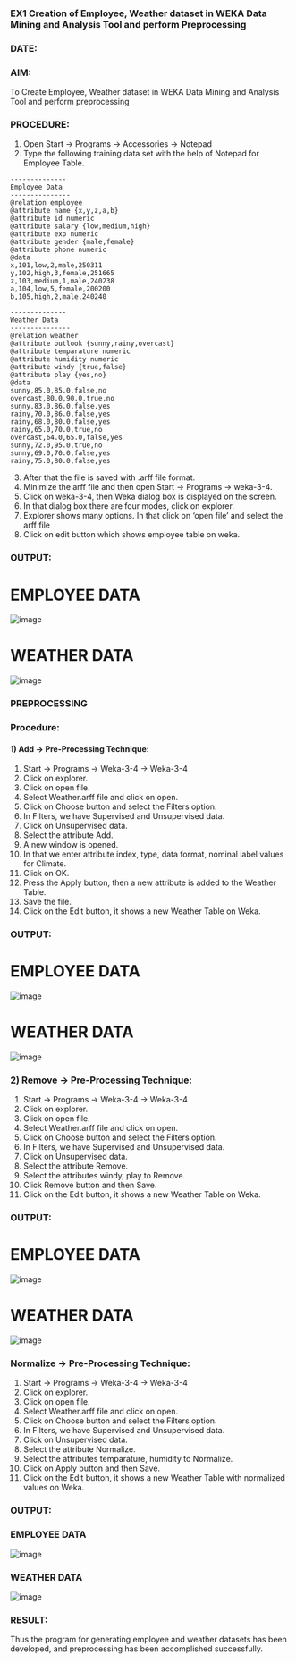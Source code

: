 ### EX1 Creation of Employee, Weather dataset in WEKA Data Mining and Analysis Tool and perform Preprocessing
### DATE: 
### AIM: 
  To Create Employee, Weather dataset in WEKA Data Mining and Analysis Tool and perform preprocessing
### PROCEDURE: 
1) Open Start -> Programs -> Accessories -> Notepad
2) Type the following training data set with the help of Notepad for Employee Table.

```
--------------
Employee Data
---------------
@relation employee
@attribute name {x,y,z,a,b}
@attribute id numeric
@attribute salary {low,medium,high}
@attribute exp numeric
@attribute gender {male,female}
@attribute phone numeric
@data
x,101,low,2,male,250311
y,102,high,3,female,251665
z,103,medium,1,male,240238
a,104,low,5,female,200200
b,105,high,2,male,240240

--------------
Weather Data
---------------
@relation weather
@attribute outlook {sunny,rainy,overcast}
@attribute temparature numeric
@attribute humidity numeric
@attribute windy {true,false}
@attribute play {yes,no}
@data
sunny,85.0,85.0,false,no
overcast,80.0,90.0,true,no
sunny,83.0,86.0,false,yes
rainy,70.0,86.0,false,yes
rainy,68.0,80.0,false,yes
rainy,65.0,70.0,true,no
overcast,64.0,65.0,false,yes
sunny,72.0,95.0,true,no
sunny,69.0,70.0,false,yes
rainy,75.0,80.0,false,yes
```
3) After that the file is saved with .arff file format.
4) Minimize the arff file and then open Start -> Programs -> weka-3-4.
5) Click on weka-3-4, then Weka dialog box is displayed on the screen.
6) In that dialog box there are four modes, click on explorer.
7) Explorer shows many options. In that click on ‘open file’ and select the arff file
8) Click on edit button which shows employee table on weka.

### OUTPUT:
# EMPLOYEE DATA
![image](https://github.com/amurthavaahininagarajan/WDM_EXP1/assets/118679102/0a8d8cc6-716d-4c10-a7be-7aba1b352113)
# WEATHER DATA
![image](https://github.com/amurthavaahininagarajan/WDM_EXP1/assets/118679102/74727776-bd92-4efa-b598-d878fdb307cd)




### PREPROCESSING
### Procedure:
#### 1) Add -> Pre-Processing Technique:
1) Start -> Programs -> Weka-3-4 -> Weka-3-4
2) Click on explorer.
3) Click on open file.
4) Select Weather.arff file and click on open.
5) Click on Choose button and select the Filters option.
6) In Filters, we have Supervised and Unsupervised data.
7) Click on Unsupervised data.
8) Select the attribute Add.
9) A new window is opened.
10) In that we enter attribute index, type, data format, nominal label values for Climate.
11) Click on OK.
12) Press the Apply button, then a new attribute is added to the Weather Table.
13) Save the file.
14) Click on the Edit button, it shows a new Weather Table on Weka.

### OUTPUT:
# EMPLOYEE DATA
![image](https://github.com/amurthavaahininagarajan/WDM_EXP1/assets/118679102/adef4b35-3120-4a5d-90a3-fffd50bac062)

# WEATHER DATA
![image](https://github.com/amurthavaahininagarajan/WDM_EXP1/assets/118679102/ee9baa95-ddba-41a2-aa1e-0677732f40aa)


### 2) Remove -> Pre-Processing Technique:

1) Start -> Programs -> Weka-3-4 -> Weka-3-4
2) Click on explorer.
3) Click on open file.
4) Select Weather.arff file and click on open.
5) Click on Choose button and select the Filters option.
6) In Filters, we have Supervised and Unsupervised data.
7) Click on Unsupervised data.
8) Select the attribute Remove.
9) Select the attributes windy, play to Remove.
10) Click Remove button and then Save.
11) Click on the Edit button, it shows a new Weather Table on Weka.

### OUTPUT:
# EMPLOYEE DATA
![image](https://github.com/amurthavaahininagarajan/WDM_EXP1/assets/118679102/2d88f406-8231-41cb-83af-d8bd98d1ea16)

# WEATHER DATA
![image](https://github.com/amurthavaahininagarajan/WDM_EXP1/assets/118679102/3f2c2869-6161-4957-9713-16f9ab5e2c5b)

### Normalize -> Pre-Processing Technique:

1) Start -> Programs -> Weka-3-4 -> Weka-3-4
2) Click on explorer.
3) Click on open file.
4) Select Weather.arff file and click on open.
5) Click on Choose button and select the Filters option.
6) In Filters, we have Supervised and Unsupervised data.
7) Click on Unsupervised data.
8) Select the attribute Normalize.
9) Select the attributes temparature, humidity to Normalize.
10) Click on Apply button and then Save.
11) Click on the Edit button, it shows a new Weather Table with normalized values on Weka.

### OUTPUT:
### EMPLOYEE DATA
![image](https://github.com/amurthavaahininagarajan/WDM_EXP1/assets/118679102/22f0f29a-5a03-4d9c-b4d9-3fd3bdc3c66c)

### WEATHER DATA
![image](https://github.com/amurthavaahininagarajan/WDM_EXP1/assets/118679102/fd93ffd2-6081-4e37-9736-32d14410f330)


### RESULT: 
  Thus the program for generating employee and weather datasets has been developed, and preprocessing has been accomplished successfully.
